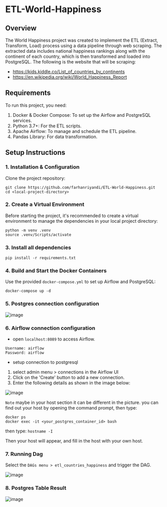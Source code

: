 # ETL-World-Happiness

## Overview
The World Happiness project was created to implement the ETL (Extract, Transform, Load) process using a data pipeline through web scraping. The extracted data includes national happiness rankings along with the continent of each country, which is then transformed and loaded into PostgreSQL. The following is the website that will be scraping:
* https://kids.kiddle.co/List_of_countries_by_continents
* https://en.wikipedia.org/wiki/World_Happiness_Report

## Requirements
To run this project, you need:
1. Docker & Docker Compose: To set up the Airflow and PostgreSQL services.
2. Python 3.7+: For the ETL scripts.
3. Apache Airflow: To manage and schedule the ETL pipeline.
4. Pandas Library: For data transformation.

## Setup Instructions
### 1. Installation & Configuration
Clone the project repository:
```
git clone https://github.com/farhanriyandi/ETL-World-Happiness.git
cd <local-project-directory>
```
### 2. Create a Virtual Environment
Before starting the project, it's recommended to create a virtual environment to manage the dependencies in your local project directory:
```
python -m venv .venv
source .venv/Scripts/activate
```
### 3. Install all dependencies
```
pip install -r requirements.txt
```
### 4. Build and Start the Docker Containers
Use the provided `docker-compose.yml` to set up Airflow and PostgreSQL:
```
docker-compose up -d
```
### 5. Postgres connection configuration

![image](https://github.com/user-attachments/assets/c20be675-aaaa-4cda-aa23-0d3a5309a1d7)


### 6. Airflow connection configuration
* open `localhost:8089` to access Airflow.
```
Username: airflow
Password: airflow
```
* setup connection to postgresql
1. select admin menu > connections in the Airflow UI
2. Click on the 'Create' button to add a new connection.
3. Enter the following details as shown in the image below:

![image](https://github.com/user-attachments/assets/2e5d0af7-75af-4538-a69b-75881467d7bb)

`Note` maybe in your host section it can be different in the picture. you can find out your host by opening the command prompt, then type:
```
docker ps
docker exec -it <your_postgres_container_id> bash
```
then type:
`hostname -I`

Then your host will appear, and fill in the host with your own host.

### 7. Running Dag
Select the `DAGs menu > etl_countries_happiness` and trigger the DAG.

![image](https://github.com/user-attachments/assets/1015132f-29d2-4aec-b069-ad3c0783944f)

### 8. Postgres Table Result
![image](https://github.com/user-attachments/assets/57880e80-c961-41e2-9dc6-38813cce3885)









